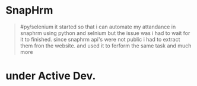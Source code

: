 # SnapHrm

> #py/selenium it started so that i can automate my attandance in snaphrm using python and selnium but the issue was i had to wait for it to finished. since snaphrm api's were not public i had to extract them fron the website. and used it to ferform the same task and much more

# under Active Dev.

